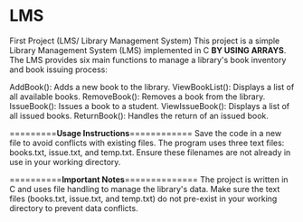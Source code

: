 # LMS
First Project (LMS/ Library Management System)
This project is a simple Library Management System (LMS) implemented in C **BY USING ARRAYS**. The LMS provides six main functions to manage a library's book inventory and book issuing process:

AddBook(): Adds a new book to the library.
ViewBookList(): Displays a list of all available books.
RemoveBook(): Removes a book from the library.
IssueBook(): Issues a book to a student.
ViewIssueBook(): Displays a list of all issued books.
ReturnBook(): Handles the return of an issued book.

=========**Usage Instructions**============
Save the code in a new file to avoid conflicts with existing files.
The program uses three text files: books.txt, issue.txt, and temp.txt. Ensure these filenames are not already in use in your working directory.

==========**Important Notes**==============
The project is written in C and uses file handling to manage the library's data.
Make sure the text files (books.txt, issue.txt, and temp.txt) do not pre-exist in your working directory to prevent data conflicts.
